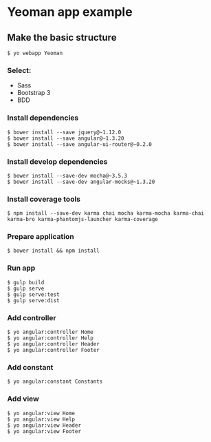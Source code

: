 # Yeoman app example

## Make the basic structure

```
$ yo webapp Yeoman
```

### Select:

- Sass
- Bootstrap 3
- BDD

### Install dependencies

```
$ bower install --save jquery@~1.12.0
$ bower install --save angular@~1.3.20
$ bower install --save angular-ui-router@~0.2.0
```

### Install develop dependencies

```
$ bower install --save-dev mocha@~3.5.3
$ bower install --save-dev angular-mocks@~1.3.20
```

### Install coverage tools

```
$ npm install --save-dev karma chai mocha karma-mocha karma-chai karma-bro karma-phantomjs-launcher karma-coverage
```

### Prepare application

```
$ bower install && npm install
```

### Run app

```
$ gulp build
$ gulp serve
$ gulp serve:test
$ gulp serve:dist
```

### Add controller

```
$ yo angular:controller Home
$ yo angular:controller Help
$ yo angular:controller Header
$ yo angular:controller Footer
```

### Add constant

```
$ yo angular:constant Constants
```

### Add view

```
$ yo angular:view Home
$ yo angular:view Help
$ yo angular:view Header
$ yo angular:view Footer
```
